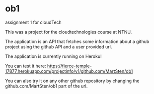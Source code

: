 # ob1
assignment 1 for cloudTech

This was a project for the cloudtechnologies course at NTNU.

The application is an API that fetches some information about a github project using the github API and a user provided url.


The application is currently running on Heroku!

You can test it here: https://fierce-temple-17877.herokuapp.com/projectinfo/v1/github.com/MartSten/ob1

You can also try it on any other github repository by changing the github.com/MartSten/ob1 part of the url.

